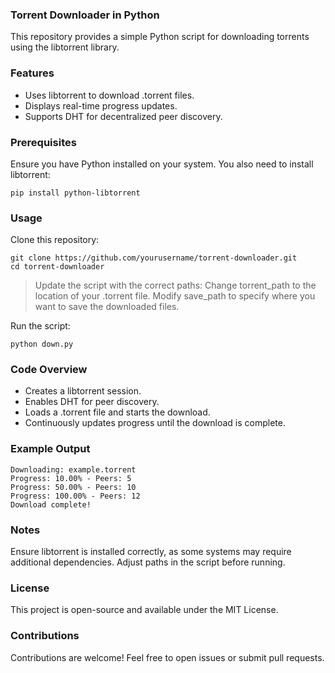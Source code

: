 ### Torrent Downloader in Python

This repository provides a simple Python script for downloading torrents using the libtorrent library.

### Features

- Uses libtorrent to download .torrent files.
- Displays real-time progress updates.
- Supports DHT for decentralized peer discovery.

### Prerequisites

Ensure you have Python installed on your system. You also need to install libtorrent:

```
pip install python-libtorrent
```

### Usage

Clone this repository:

```
git clone https://github.com/yourusername/torrent-downloader.git
cd torrent-downloader
```

>Update the script with the correct paths:
>Change torrent_path to the location of your .torrent file.
>Modify save_path to specify where you want to save the downloaded files.

Run the script:

```
python down.py
```

### Code Overview

- Creates a libtorrent session.
- Enables DHT for peer discovery.
- Loads a .torrent file and starts the download.
- Continuously updates progress until the download is complete.

### Example Output

```
Downloading: example.torrent
Progress: 10.00% - Peers: 5
Progress: 50.00% - Peers: 10
Progress: 100.00% - Peers: 12
Download complete!
```

### Notes

Ensure libtorrent is installed correctly, as some systems may require additional dependencies. Adjust paths in the script before running.

### License

This project is open-source and available under the MIT License.

### Contributions

Contributions are welcome! Feel free to open issues or submit pull requests.
